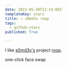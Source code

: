 ```yaml
---
date: 2023-05-30T22:14:09Z
templateKey: stars
title: ⭐ s0md3v roop
tags:
  - github-stars
published: True

---
```


I like [s0md3v's](https://github.com/s0md3v) project [roop](https://github.com/s0md3v/roop).

one-click face swap
